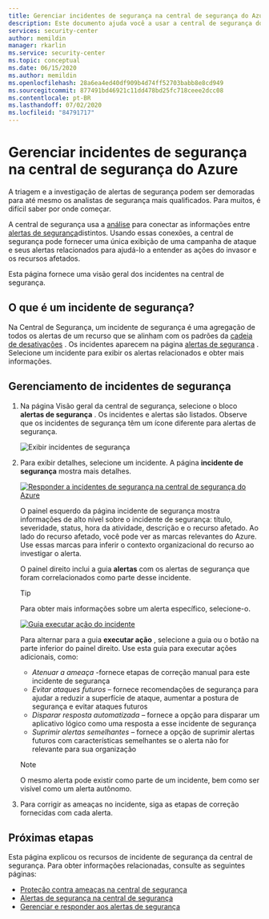 ```yaml
---
title: Gerenciar incidentes de segurança na central de segurança do Azure | Microsoft Docs
description: Este documento ajuda você a usar a central de segurança do Azure para gerenciar incidentes de segurança.
services: security-center
author: memildin
manager: rkarlin
ms.service: security-center
ms.topic: conceptual
ms.date: 06/15/2020
ms.author: memildin
ms.openlocfilehash: 28a6ea4ed40df909b4d74ff52703babb8e8cd949
ms.sourcegitcommit: 877491bd46921c11dd478bd25fc718ceee2dcc08
ms.contentlocale: pt-BR
ms.lasthandoff: 07/02/2020
ms.locfileid: "84791717"
---
```

# <a name="manage-security-incidents-in-azure-security-center"></a>Gerenciar incidentes de segurança na central de segurança do Azure

A triagem e a investigação de alertas de segurança podem ser demoradas para até mesmo os analistas de segurança mais qualificados. Para muitos, é difícil saber por onde começar. 

A central de segurança usa a [análise](security-center-detection-capabilities.md) para conectar as informações entre [alertas de segurança](security-center-managing-and-responding-alerts.md)distintos. Usando essas conexões, a central de segurança pode fornecer uma única exibição de uma campanha de ataque e seus alertas relacionados para ajudá-lo a entender as ações do invasor e os recursos afetados.

Esta página fornece uma visão geral dos incidentes na central de segurança.

## <a name="what-is-a-security-incident"></a>O que é um incidente de segurança?

Na Central de Segurança, um incidente de segurança é uma agregação de todos os alertas de um recurso que se alinham com os padrões da [cadeia de desativações](alerts-reference.md#intentions) . Os incidentes aparecem na página [alertas de segurança](security-center-managing-and-responding-alerts.md) . Selecione um incidente para exibir os alertas relacionados e obter mais informações.

## <a name="managing-security-incidents"></a>Gerenciamento de incidentes de segurança

1. Na página Visão geral da central de segurança, selecione o bloco **alertas de segurança** . Os incidentes e alertas são listados. Observe que os incidentes de segurança têm um ícone diferente para alertas de segurança.

    ![Exibir incidentes de segurança](./media/security-center-managing-and-responding-alerts/security-center-manage-alerts.png)

1. Para exibir detalhes, selecione um incidente. A página **incidente de segurança** mostra mais detalhes. 

    [![Responder a incidentes de segurança na central de segurança do Azure](media/security-center-incident/incident-details.png)](media/security-center-incident/incident-details.png#lightbox)

    O painel esquerdo da página incidente de segurança mostra informações de alto nível sobre o incidente de segurança: título, severidade, status, hora da atividade, descrição e o recurso afetado. Ao lado do recurso afetado, você pode ver as marcas relevantes do Azure. Use essas marcas para inferir o contexto organizacional do recurso ao investigar o alerta.

    O painel direito inclui a guia **alertas** com os alertas de segurança que foram correlacionados como parte desse incidente. 

    >[!TIP]
    > Para obter mais informações sobre um alerta específico, selecione-o. 

    [![Guia executar ação do incidente](media/security-center-incident/incident-take-action-tab.png)](media/security-center-incident/incident-take-action-tab.png#lightbox)

    Para alternar para a guia **executar ação** , selecione a guia ou o botão na parte inferior do painel direito. Use esta guia para executar ações adicionais, como:
    - *Atenuar a ameaça* -fornece etapas de correção manual para este incidente de segurança
    - *Evitar ataques futuros* – fornece recomendações de segurança para ajudar a reduzir a superfície de ataque, aumentar a postura de segurança e evitar ataques futuros
    - *Disparar resposta automatizada* – fornece a opção para disparar um aplicativo lógico como uma resposta a esse incidente de segurança
    - *Suprimir alertas semelhantes* – fornece a opção de suprimir alertas futuros com características semelhantes se o alerta não for relevante para sua organização 

   > [!NOTE]
   > O mesmo alerta pode existir como parte de um incidente, bem como ser visível como um alerta autônomo.

1. Para corrigir as ameaças no incidente, siga as etapas de correção fornecidas com cada alerta.


## <a name="next-steps"></a>Próximas etapas

Esta página explicou os recursos de incidente de segurança da central de segurança. Para obter informações relacionadas, consulte as seguintes páginas:

* [Proteção contra ameaças na central de segurança](threat-protection.md)
* [Alertas de segurança na central de segurança](security-center-alerts-overview.md)
* [Gerenciar e responder aos alertas de segurança](security-center-managing-and-responding-alerts.md)